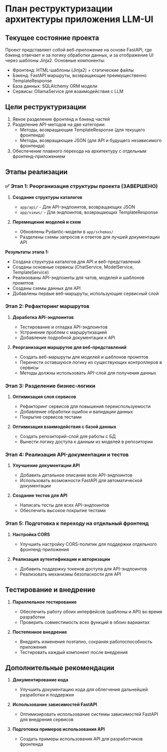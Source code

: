 # План реструктуризации архитектуры приложения LLM-UI

## Текущее состояние проекта

Проект представляет собой веб-приложение на основе FastAPI, где бэкенд отвечает и за логику обработки данных, и за отображение UI через шаблоны Jinja2. Основные компоненты:

- Фронтенд: HTML-шаблоны (Jinja2) + статические файлы
- Бэкенд: FastAPI маршруты, возвращающие преимущественно TemplateResponse
- База данных: SQLAlchemy ORM модели
- Сервисы: OllamaService для взаимодействия с LLM

## Цели реструктуризации

1. Явное разделение фронтенд и бэкенд частей
2. Разделение API-методов на две категории:
   - Методы, возвращающие TemplateResponse (для текущего фронтенда)
   - Методы, возвращающие JSON (для API и будущего независимого фронтенда)
3. Обеспечение плавного перехода на архитектуру с отдельным фронтенд-приложением

## Этапы реализации

### ✅ Этап 1: Реорганизация структуры проекта (ЗАВЕРШЕНО)

1. **Создание структуры каталогов**
   - `app/api/` - Для API-эндпоинтов, возвращающих JSON
   - `app/views/` - Для эндпоинтов, возвращающих TemplateResponse

2. **Перемещение моделей и схем**
   - Обновлены Pydantic-модели в `app/schemas/`
   - Разделены схемы запросов и ответов для лучшей документации API

**Результаты этапа 1:**
- Создана структура каталогов для API и веб-представлений
- Созданы основные сервисы (ChatService, ModelService, TemplateService)
- Реализованы API-эндпоинты для чатов, моделей и шаблонов промптов
- Созданы схемы данных для API
- Добавлены первые веб-маршруты, использующие сервисный слой

### Этап 2: Рефакторинг маршрутов

1. **Доработка API-эндпоинтов**
   - Тестирование и отладка API-эндпоинтов
   - Устранение проблем с маршрутизацией
   - Добавление подробной документации к API

2. **Реорганизация маршрутов для веб-представлений**
   - Создать веб-маршруты для моделей и шаблонов промптов
   - Перенести оставшуюся логику из существующих контроллеров в сервисы
   - Методы должны использовать API-слой для получения данных

### Этап 3: Разделение бизнес-логики

1. **Оптимизация слоя сервисов**
   - Рефакторинг сервисов для повышения переиспользуемости
   - Добавление обработки ошибок и валидации данных
   - Покрытие сервисов тестами

2. **Оптимизация взаимодействия с базой данных**
   - Создать репозиторий-слой для работы с БД
   - Вынести логику доступа к данным из моделей в репозитории

### Этап 4: Реализация API-документации и тестов

1. **Улучшение документации API**
   - Добавить детальное описание всех API-эндпоинтов
   - Использовать возможности FastAPI для автоматической документации

2. **Создание тестов для API**
   - Написать тесты для всех API-эндпоинтов
   - Обеспечить высокое покрытие тестами

### Этап 5: Подготовка к переходу на отдельный фронтенд

1. **Настройка CORS**
   - Улучшить настройку CORS-политик для поддержки отдельного фронтенд-приложения

2. **Реализация аутентификации и авторизации**
   - Добавить поддержку токенов доступа для API-эндпоинтов
   - Реализовать механизмы безопасности для API

## Тестирование и внедрение

1. **Параллельное тестирование**
   - Обеспечить работу обоих интерфейсов (шаблоны и API) во время разработки
   - Проверить совместимость всех функций в обоих вариантах

2. **Постепенное внедрение**
   - Внедрять изменения поэтапно, сохраняя работоспособность приложения
   - Тестировать каждый компонент после внедрения

## Дополнительные рекомендации

1. **Документирование кода**
   - Улучшить документацию кода для облегчения дальнейшей разработки и поддержки

2. **Использование зависимостей FastAPI**
   - Оптимизировать использование системы зависимостей FastAPI для внедрения сервисов

3. **Подготовка примеров использования API**
   - Создать примеры использования API для разработчиков фронтенда 